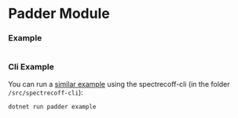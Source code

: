 # Padder Module

### Example
```fs
```

### Cli Example
You can run a [similar example](../../src/spectrecoff-cli/commands/Padder.fs) using the spectrecoff-cli (in the folder `/src/spectrecoff-cli`):
```fs
dotnet run padder example
```